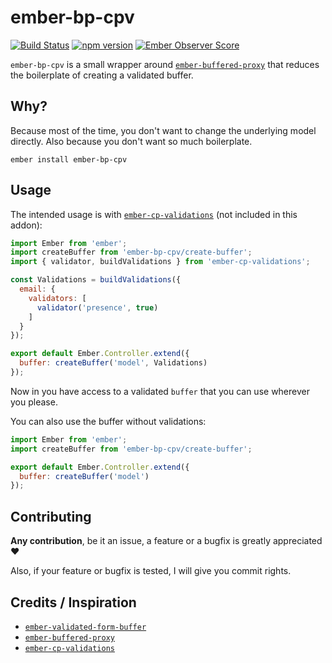 # ember-bp-cpv

[![Build Status](https://travis-ci.org/shuriu/ember-bp-cpv.svg?branch=master)](https://travis-ci.org/shuriu/ember-bp-cpv)
[![npm version](https://badge.fury.io/js/ember-bp-cpv.svg)](https://badge.fury.io/js/ember-bp-cpv)
[![Ember Observer Score](https://emberobserver.com/badges/ember-bp-cpv.svg)](https://emberobserver.com/addons/ember-bp-cpv)

`ember-bp-cpv` is a small wrapper around [`ember-buffered-proxy`](https://github.com/yapplabs/ember-buffered-proxy) that reduces the boilerplate of creating a validated buffer.

## Why?

Because most of the time, you don't want to change the underlying model directly. Also because you don't want so much boilerplate.

  `ember install ember-bp-cpv`

## Usage

The intended usage is with [`ember-cp-validations`](https://github.com/offirgolan/ember-cp-validations) (not included in this addon):

```js
import Ember from 'ember';
import createBuffer from 'ember-bp-cpv/create-buffer';
import { validator, buildValidations } from 'ember-cp-validations';

const Validations = buildValidations({
  email: {
    validators: [
      validator('presence', true)
    ]
  }
});

export default Ember.Controller.extend({
  buffer: createBuffer('model', Validations)
});
```

Now in you have access to a validated `buffer` that you can use wherever you please.

You can also use the buffer without validations:

```js
import Ember from 'ember';
import createBuffer from 'ember-bp-cpv/create-buffer';

export default Ember.Controller.extend({
  buffer: createBuffer('model')
});
```

## Contributing

**Any contribution**, be it an issue, a feature or a bugfix is greatly appreciated :heart:

Also, if your feature or bugfix is tested, I will give you commit rights.

## Credits / Inspiration

* [`ember-validated-form-buffer`](https://github.com/simplabs/ember-validated-form-buffer)
* [`ember-buffered-proxy`](https://github.com/yapplabs/ember-buffered-proxy)
* [`ember-cp-validations`](https://github.com/offirgolan/ember-cp-validations)
